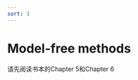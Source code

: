 ```yaml
---
sort: 3
---
```


# Model-free methods

请先阅读书本的Chapter 5和Chapter 6



<br />
<!-- 蓝 -->
<font color="#3399ff"></font>
<!-- 绿 --><!-- #33cc00 -->
<b><font color="#00B050"></font></b>
<!-- 橙 -->
<font color="#FF4500"></font>
